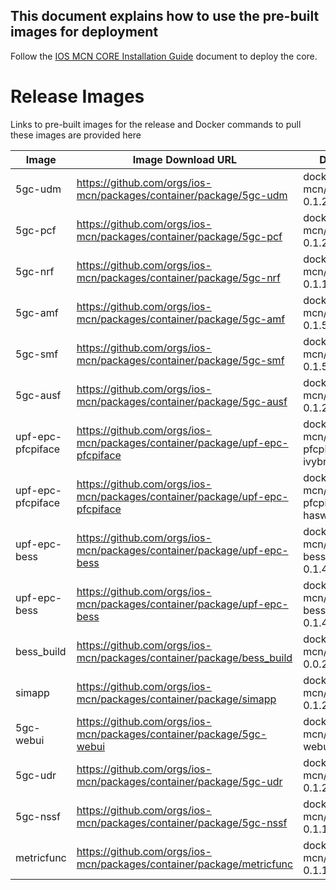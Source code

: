 ## This document explains how to use the pre-built images for deployment 

Follow the [IOS MCN CORE Installation Guide](../documentation/IOS-MCN%20CORE%20Installation%20Guide.md) document to deploy the core.

# Release Images
Links to pre-built images for the release and Docker commands to pull these images are provided here

|Image|Image Download URL |Docker command|
|--|--|--|
|5gc-udm | https://github.com/orgs/ios-mcn/packages/container/package/5gc-udm | docker pull ghcr.io/ios-mcn/5gc-udm:release-0.1.2
|5gc-pcf | https://github.com/orgs/ios-mcn/packages/container/package/5gc-pcf | docker pull ghcr.io/ios-mcn/5gc-pcf:release-0.1.2 
|5gc-nrf | https://github.com/orgs/ios-mcn/packages/container/package/5gc-nrf | docker pull ghcr.io/ios-mcn/5gc-nrf:release-0.1.1
|5gc-amf |https://github.com/orgs/ios-mcn/packages/container/package/5gc-amf | docker pull ghcr.io/ios-mcn/5gc-amf:release-0.1.5
|5gc-smf |https://github.com/orgs/ios-mcn/packages/container/package/5gc-smf | docker pull ghcr.io/ios-mcn/5gc-smf:release-0.1.5 
|5gc-ausf | https://github.com/orgs/ios-mcn/packages/container/package/5gc-ausf | docker pull ghcr.io/ios-mcn/5gc-ausf:release-0.1.2 
|upf-epc-pfcpiface | https://github.com/orgs/ios-mcn/packages/container/package/upf-epc-pfcpiface | docker pull ghcr.io/ios-mcn/upf-epc-pfcpiface:release-ivybridge-0.1.4 
|upf-epc-pfcpiface | https://github.com/orgs/ios-mcn/packages/container/package/upf-epc-pfcpiface | docker pull ghcr.io/ios-mcn/upf-epc-pfcpiface:release-haswell-0.1.4 
|upf-epc-bess | https://github.com/orgs/ios-mcn/packages/container/package/upf-epc-bess | docker pull ghcr.io/ios-mcn/upf-epc-bess:release-ivybridge-0.1.4 
|upf-epc-bess | https://github.com/orgs/ios-mcn/packages/container/package/upf-epc-bess |docker pull ghcr.io/ios-mcn/upf-epc-bess:release-haswell-0.1.4 
|bess_build |https://github.com/orgs/ios-mcn/packages/container/package/bess_build |docker pull ghcr.io/ios-mcn/bess_build:release-0.0.2 
|simapp |https://github.com/orgs/ios-mcn/packages/container/package/simapp |docker pull ghcr.io/ios-mcn/simapp:release-0.1.2 
|5gc-webui| https://github.com/orgs/ios-mcn/packages/container/package/5gc-webui | docker pull ghcr.io/ios-mcn/5gc-webui:release-0.1.2 
|5gc-udr |https://github.com/orgs/ios-mcn/packages/container/package/5gc-udr | docker pull ghcr.io/ios-mcn/5gc-udr:release-0.1.2 
|5gc-nssf |https://github.com/orgs/ios-mcn/packages/container/package/5gc-nssf | docker pull ghcr.io/ios-mcn/5gc-nssf:release-0.1.1 
|metricfunc |https://github.com/orgs/ios-mcn/packages/container/package/metricfunc | docker pull ghcr.io/ios-mcn/metricfunc:release-0.1.1
